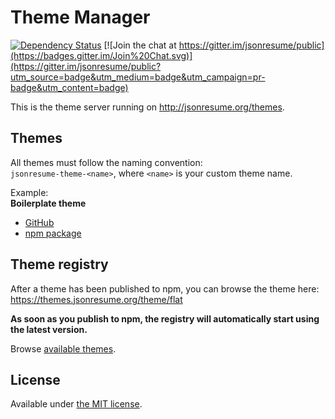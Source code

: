 # Theme Manager

[![Dependency Status](https://david-dm.org/jsonresume/theme-manager.svg)](https://david-dm.org/jsonresume/theme-manager)
[![Join the chat at https://gitter.im/jsonresume/public](https://badges.gitter.im/Join%20Chat.svg)](https://gitter.im/jsonresume/public?utm_source=badge&utm_medium=badge&utm_campaign=pr-badge&utm_content=badge)

This is the theme server running on http://jsonresume.org/themes.

## Themes

All themes must follow the naming convention:  
`jsonresume-theme-<name>`, where `<name>` is your custom theme name.

Example:  
__Boilerplate theme__
- [GitHub](https://github.com/jsonresume/jsonresume-theme-boilerplate)
- [npm package](https://www.npmjs.org/package/jsonresume-theme-boilerplate)

## Theme registry

After a theme has been published to npm, you can browse the theme here:  
https://themes.jsonresume.org/theme/flat

__As soon as you publish to npm, the registry will automatically start using the latest version.__

Browse [available themes](https://www.npmjs.com/search?q=jsonresume-theme-*).

## License

Available under [the MIT license](http://mths.be/mit).
